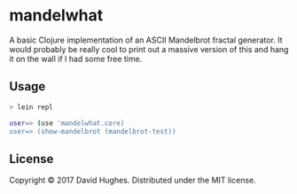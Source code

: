 # mandelwhat

A basic Clojure implementation of an ASCII Mandelbrot fractal generator.  It
would probably be really cool to print out a massive version of this and hang
it on the wall if I had some free time.

## Usage

```sh
> lein repl

user=> (use 'mandelwhat.core)
user=> (show-mandelbrot (mandelbrot-test))
```

## License

Copyright © 2017 David Hughes.  Distributed under the MIT license.
